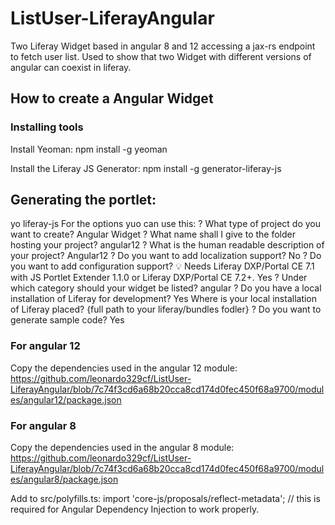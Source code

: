 # ListUser-LiferayAngular
Two Liferay Widget based in angular 8 and 12 accessing a jax-rs endpoint to fetch user list. Used to show that two Widget with different versions of angular can coexist in liferay.

## How to create a Angular Widget

### Installing tools
  Install Yeoman:
  npm install -g yeoman

  Install the Liferay JS Generator:
  npm install -g generator-liferay-js

## Generating the portlet:
  yo liferay-js
    For the options yuo can use this:
      ? What type of project do you want to create? Angular Widget
      ? What name shall I give to the folder hosting your project? angular12
      ? What is the human readable description of your project? Angular12
      ? Do you want to add localization support? No
      ? Do you want to add configuration support?
        💡 Needs Liferay DXP/Portal CE 7.1 with JS Portlet Extender 1.1.0 or
           Liferay DXP/Portal CE 7.2+.
       Yes
      ? Under which category should your widget be listed? angular
      ? Do you have a local installation of Liferay for development? Yes
      Where is your local installation of Liferay placed? {full path to your liferay/bundles fodler}
      ? Do you want to generate sample code? Yes

### For angular 12
  Copy the dependencies used in the angular 12 module:
  https://github.com/leonardo329cf/ListUser-LiferayAngular/blob/7c74f3cd6a68b20cca8cd174d0fec450f68a9700/modules/angular12/package.json

### For angular 8
  Copy the dependencies used in the angular 8 module:
  https://github.com/leonardo329cf/ListUser-LiferayAngular/blob/7c74f3cd6a68b20cca8cd174d0fec450f68a9700/modules/angular8/package.json

  Add to src/polyfills.ts:
  import 'core-js/proposals/reflect-metadata'; // this is required for Angular Dependency Injection to work properly.
